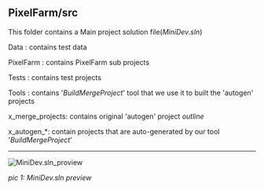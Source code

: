 PixelFarm/src
---

This folder contains a Main project solution file(_MiniDev.sln_)

Data : contains test data

PixelFarm : contains PixelFarm sub projects

Tests : contains test projects

Tools : contains '_BuildMergeProject_' tool that we use it to built the 'autogen' projects

x_merge_projects: contains original 'autogen' project _outline_

x_autogen_*: contain projects that are auto-generated by our tool '_BuildMergeProject_'

---


![MiniDev.sln_proview](https://user-images.githubusercontent.com/7447159/45253118-e181b400-b38b-11e8-8135-964a29429eaf.gif)

_pic 1: MiniDev.sln preview_








